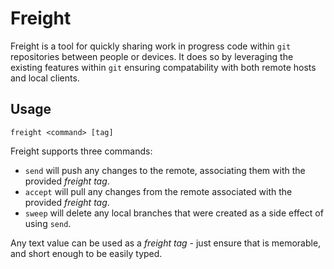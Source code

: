 # Freight

Freight is a tool for quickly sharing work in progress code within `git`
repositories between people or devices. It does so by leveraging the existing
features within `git` ensuring compatability with both remote hosts and local
clients.


## Usage

`freight <command> [tag]`

Freight supports three commands:
- `send` will push any changes to the remote, associating them with the
  provided _freight tag_.
- `accept` will pull any changes from the remote associated with the provided
  _freight tag_.
- `sweep` will delete any local branches that were created as a side effect of
  using `send`.

Any text value can be used as a _freight tag_ - just ensure that is memorable,
and short enough to be easily typed.
